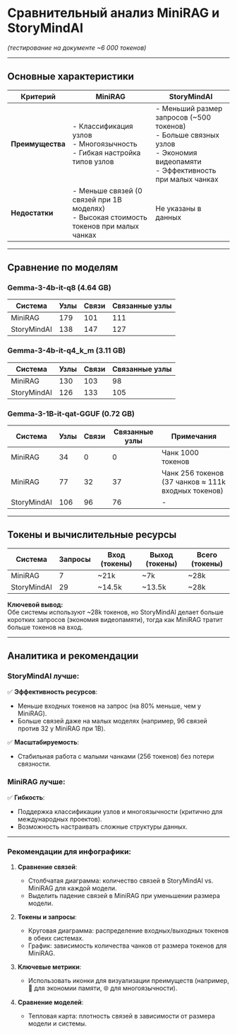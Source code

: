 # Сравнительный анализ MiniRAG и StoryMindAI  
*(тестирование на документе ~6 000 токенов)*  

---

## Основные характеристики  
| **Критерий**               | **MiniRAG**                                  | **StoryMindAI**                          |
|-----------------------------|----------------------------------------------|------------------------------------------|
| **Преимущества**            | - Классификация узлов<br>- Многоязычность<br>- Гибкая настройка типов узлов | - Меньший размер запросов (~500 токенов)<br>- Больше связных узлов<br>- Экономия видеопамяти<br>- Эффективность при малых чанках |
| **Недостатки**              | - Меньше связей (0 связей при 1B моделях)<br>- Высокая стоимость токенов при малых чанках | Не указаны в данных |

---

## Сравнение по моделям  
### Gemma-3-4b-it-q8 (4.64 GB)  
| **Система**    | Узлы | Связи | Связанные узлы |
|----------------|------|-------|----------------|
| MiniRAG        | 179  | 101   | 111            |
| StoryMindAI    | 138  | 147   | 127            |

### Gemma-3-4b-it-q4_k_m (3.11 GB)  
| **Система**    | Узлы | Связи | Связанные узлы |
|----------------|------|-------|----------------|
| MiniRAG        | 130  | 103   | 98             |
| StoryMindAI    | 126  | 133   | 105            |

### Gemma-3-1B-it-qat-GGUF (0.72 GB)  
| **Система**    | Узлы | Связи | Связанные узлы | Примечания                          |
|----------------|------|-------|----------------|-------------------------------------|
| MiniRAG        | 34   | 0     | 0              | Чанк 1000 токенов                   |
| MiniRAG        | 77   | 32    | 37             | Чанк 256 токенов (37 чанков ≈ 111k входных токенов) |
| StoryMindAI    | 106  | 96    | 76             | -                                   |

---

## Токены и вычислительные ресурсы  
| **Система**    | Запросы | Вход (токены) | Выход (токены) | Всего (токены) |
|----------------|---------|---------------|----------------|----------------|
| MiniRAG        | 7       | ~21k          | ~7k            | ~28k           |
| StoryMindAI    | 29      | ~14.5k        | ~13.5k         | ~28k           |

**Ключевой вывод:**  
Обе системы используют ~28k токенов, но StoryMindAI делает больше коротких запросов (экономия видеопамяти), тогда как MiniRAG тратит больше токенов на вход.

---

## Аналитика и рекомендации  
### **StoryMindAI лучше:**  
✅ **Эффективность ресурсов**:  
- Меньше входных токенов на запрос (на 80% меньше, чем у MiniRAG).  
- Больше связей даже на малых моделях (например, 96 связей против 32 у MiniRAG при 1B).  

✅ **Масштабируемость**:  
- Стабильная работа с малыми чанками (256 токенов) без потери связности.  

### **MiniRAG лучше:**  
✅ **Гибкость**:  
- Поддержка классификации узлов и многоязычности (критично для международных проектов).  
- Возможность настраивать сложные структуры данных.  

---

### Рекомендации для инфографики:  
1. **Сравнение связей**:  
   - Столбчатая диаграмма: количество связей в StoryMindAI vs. MiniRAG для каждой модели.  
   - Выделить падение связей в MiniRAG при уменьшении размера модели.  

2. **Токены и запросы**:  
   - Круговая диаграмма: распределение входных/выходных токенов в обеих системах.  
   - График: зависимость количества чанков от размера токенов для MiniRAG.  

3. **Ключевые метрики**:  
   - Использовать иконки для визуализации преимуществ (например, 💾 для экономии памяти, 🌐 для многоязычности).  

4. **Сравнение моделей**:  
   - Тепловая карта: плотность связей в зависимости от размера модели и системы.  